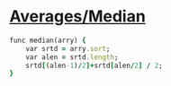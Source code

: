 [1]: https://rosettacode.org/wiki/Averages/Median

# [Averages/Median][1]

```ruby
func median(arry) {
    var srtd = arry.sort;
    var alen = srtd.length;
    srtd[(alen-1)/2]+srtd[alen/2] / 2;
}
```